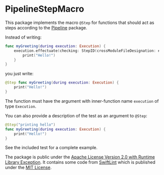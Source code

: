 # PipelineStepMacro

This package implements the macro `@Step` for functions that should act as steps according to the [Pipeline](https://github.com/stefanspringer1/Pipeline) package.

Instead of writing:

```swift
func myGreeting(during execution: Execution) {
    execution.effectuate(checking: StepID(crossModuleFileDesignation: #file, functionSignature: #function)) {
        print("Hello!")
    }
}
```

you just write:

```swift
@Step func myGreeting(during execution: Execution) {
    print("Hello!")
}
```

The function must have the argument with inner-function name `execution` of type `Execution`.

You can also provide a description of the test as an argument to `@Step`:

```swift
@Step("printing hello")
func myGreeting(during execution: Execution) {
    print("Hello!")
}
```

See the included test for a complete example.

The package is public under the [Apache License Version 2.0 with Runtime Library Exception](https://github.com/stefanspringer1/PipelineStepMacro/blob/main/LICENSE). It contains some code from [SwiftLint](https://github.com/realm/SwiftLint) which is published under the [MIT License](https://github.com/realm/SwiftLint/blob/main/LICENSE).
